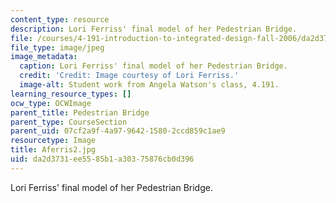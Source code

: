 ```yaml
---
content_type: resource
description: Lori Ferriss' final model of her Pedestrian Bridge.
file: /courses/4-191-introduction-to-integrated-design-fall-2006/da2d3731ee5585b1a30375876cb0d396_Aferris2.jpg
file_type: image/jpeg
image_metadata:
  caption: Lori Ferriss' final model of her Pedestrian Bridge.
  credit: 'Credit: Image courtesy of Lori Ferriss.'
  image-alt: Student work from Angela Watson's class, 4.191.
learning_resource_types: []
ocw_type: OCWImage
parent_title: Pedestrian Bridge
parent_type: CourseSection
parent_uid: 07cf2a9f-4a97-9642-1580-2ccd859c1ae9
resourcetype: Image
title: Aferris2.jpg
uid: da2d3731-ee55-85b1-a303-75876cb0d396
---
```

Lori Ferriss' final model of her Pedestrian Bridge.

